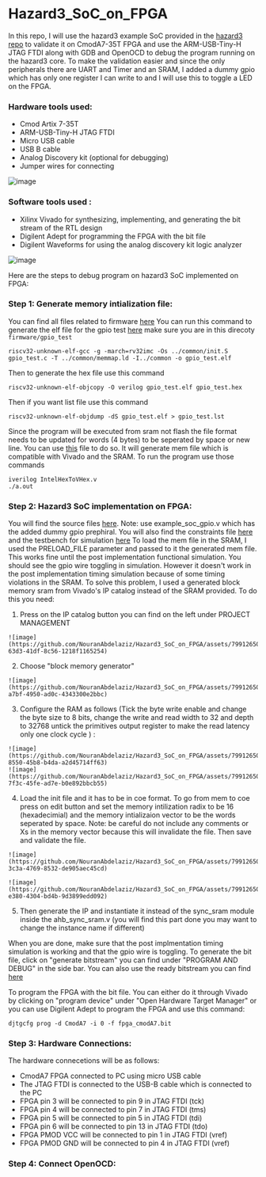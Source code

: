 # Hazard3_SoC_on_FPGA
In this repo, I will use the hazard3 example SoC provided in the [hazard3 repo](https://github.com/Wren6991/Hazard3/tree/master) to validate it on CmodA7-35T FPGA and use the ARM-USB-Tiny-H JTAG FTDI along with GDB and OpenOCD to debug the program running on the hazard3 core. To make the validation easier and since the only peripherals there are UART and Timer and an SRAM, I added a dummy gpio which has only one register I can write to and I will use this to toggle a LED on the FPGA. 

### Hardware tools used:
* Cmod Artix 7-35T
* ARM-USB-Tiny-H JTAG FTDI
* Micro USB cable
* USB B cable 
* Analog Discovery kit (optional for debugging)
* Jumper wires for connecting

![image](https://github.com/NouranAbdelaziz/Hazard3_SoC_on_FPGA/assets/79912650/fc6b6260-00cc-4e66-8760-9bb2c8144707)


### Software tools used :
* Xilinx Vivado for synthesizing, implementing, and generating the bit stream of the RTL design
* Digilent Adept for programming the FPGA with the bit file
* Digilent Waveforms for using the analog discovery kit logic analyzer

![image](https://github.com/NouranAbdelaziz/Hazard3_SoC_on_FPGA/assets/79912650/2f208df8-6d40-4466-95ab-4bb3811922a2)


Here are the steps to debug program on hazard3 SoC implemented on FPGA:
### Step 1: Generate memory intialization file:
You can find all files related to firmware [here](https://github.com/NouranAbdelaziz/Hazard3_SoC_on_FPGA/tree/main/firmware)
You can run this command to generate the elf file for the gpio test [here](https://github.com/NouranAbdelaziz/Hazard3_SoC_on_FPGA/tree/main/firmware/gpio_test)
make sure you are in this direcoty ``firmware/gpio_test``
```
riscv32-unknown-elf-gcc -g -march=rv32imc -Os ../common/init.S gpio_test.c -T ../common/memmap.ld -I../common -o gpio_test.elf
```
Then to generate the hex file use this command
```
riscv32-unknown-elf-objcopy -O verilog gpio_test.elf gpio_test.hex
```
Then if you want list file use this command 
```
riscv32-unknown-elf-objdump -dS gpio_test.elf > gpio_test.lst
```
Since the program will be executed from sram not flash the file format needs to be updated for words (4 bytes) to be seperated by space or new line. You can use [this](https://github.com/NouranAbdelaziz/Hazard3_SoC_on_FPGA/blob/main/firmware/gpio_test/IntelHexToVHex.v) file to do so. It will generate mem file which is compatible with Vivado and the SRAM. 
To run the program use those commands
```
iverilog IntelHexToVHex.v
./a.out
```

### Step 2: Hazard3 SoC implementation on FPGA:
You will find the source files [here](https://github.com/NouranAbdelaziz/Hazard3_SoC_on_FPGA/tree/main/src). Note: use example_soc_gpio.v which has the added dummy gpio prephiral. You will also find the constraints file [here](https://github.com/NouranAbdelaziz/Hazard3_SoC_on_FPGA/tree/main/constr) and the testbench for simulation [here](https://github.com/NouranAbdelaziz/Hazard3_SoC_on_FPGA/tree/main/sim)
To load the mem file in the SRAM, I used the PRELOAD_FILE parameter and passed to it the generated mem file. This works fine until the post implementation functional simulation. You should see the gpio wire toggling in simulation. However it doesn't work in the post implementation timing simulation because of some timing violations in the SRAM. 
To solve this problem, I used a generated block memory sram from Vivado's IP catalog instead of the SRAM provided. 
To do this you need:
  1) Press on the IP catalog button you can find on the left under PROJECT MANAGEMENT
     
    ![image](https://github.com/NouranAbdelaziz/Hazard3_SoC_on_FPGA/assets/79912650/1e9cdd1d-63d3-41df-8c56-1218f1165254)

  2) Choose "block memory generator"

    ![image](https://github.com/NouranAbdelaziz/Hazard3_SoC_on_FPGA/assets/79912650/1b6b78cb-a7bf-4950-ad0c-4343300e2bbc)

  3) Configure the RAM as follows (Tick the byte write enable and change the byte size to 8 bits, change the write and read width to 32 and depth to 32768 untick 
      the primitives output register to make the read latency only one clock cycle ) :

    ![image](https://github.com/NouranAbdelaziz/Hazard3_SoC_on_FPGA/assets/79912650/1e941ab9-8550-45b8-b4da-a2d45714ff63)
    ![image](https://github.com/NouranAbdelaziz/Hazard3_SoC_on_FPGA/assets/79912650/d61730ed-7f3c-45fe-ad7e-b0e892bbcb55)

  4) Load the init file and it has to be in coe format. To go from mem to coe press on edit button and set the memory intilization radix to be 16 (hexadecimial) 
     and the memory intializaion vector to be the words seperated by space. Note: be careful do not include any comments or Xs in the memory vector because this 
     will invalidate the file. Then save and validate the file. 

    ![image](https://github.com/NouranAbdelaziz/Hazard3_SoC_on_FPGA/assets/79912650/df169aa6-3c3a-4769-8532-de905aec45cd)

    ![image](https://github.com/NouranAbdelaziz/Hazard3_SoC_on_FPGA/assets/79912650/0d46b5b7-e380-4304-bd4b-9d3899edd092)

  5) Then generate the IP and instantiate it instead of the sync_sram module inside the ahb_sync_sram.v (you will find this part done you may want to change the instance name if different)

When you are done, make sure that the post implmentation timing simulation is working and that the gpio wire is toggling. 
To generate the bit file, click on "generate bitstream" you can find under "PROGRAM AND DEBUG" in the side bar. You can also use the ready bitstream you can find [here]()

To program the FPGA with the bit file. You can either do it through Vivado by clicking on "program device" under "Open Hardware Target Manager" or you can use Digilent Adept to program the FPGA and use this command:
```
djtgcfg prog -d CmodA7 -i 0 -f fpga_cmodA7.bit
```

### Step 3: Hardware Connections: 
The hardware connecetions will be as follows: 
* CmodA7 FPGA connected to PC using micro USB cable
* The JTAG FTDI is connected to the USB-B cable which is connected to the PC 
* FPGA pin 3 will be connected to pin 9 in JTAG FTDI (tck)
* FPGA pin 4 will be connected to pin 7 in JTAG FTDI (tms)
* FPGA pin 5 will be connected to pin 5 in JTAG FTDI (tdi)
* FPGA pin 6 will be connected to pin 13 in JTAG FTDI (tdo)
* FPGA PMOD VCC will be connected to pin 1 in JTAG FTDI (vref)
* FPGA PMOD GND will be connected to pin 4 in JTAG FTDI (vref)

### Step 4: Connect OpenOCD:




